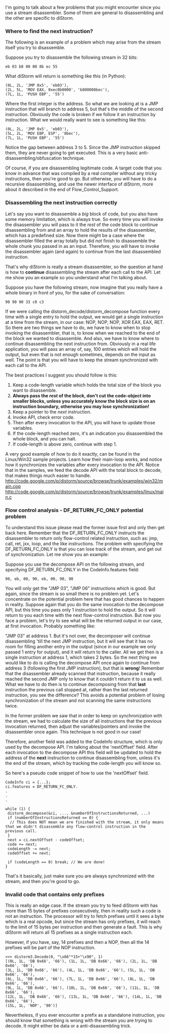 I'm going to talk about a few problems that you might encounter since you use a stream disassembler. Some of them are general to disassembling and the other are specific to diStorm.

### Where to find the **next** instruction? ###
The following is an example of a problem which may arise from the stream itself you try to disassemble.

Suppose you try to disassemble the following stream in 32 bits:
```
eb 03 b8 00 00 8b ec 55
```

What diStorm will return is something like this (in Python):
```
(0L, 2L, 'JMP 0x5', 'eb03'),
(2L, 5L, 'MOV EAX, 0xec8b0000', 'b800008bec'),
(7L, 1L, 'PUSH EBP', '55')
```

Where the first integer is the address. So what we are looking at is a JMP instruction that will branch to address 5, but that's the middle of the second instruction. Obviously the code is broken if we follow it an instruction by instruction. What we would really want to see is something like this:

```
(0L, 2L, 'JMP 0x5', 'eb03'),
(5L, 2L, 'MOV EBP, ESP', '8bec'),
(7L, 1L, 'PUSH EBP', '55')
```

Notice the gap between address 3 to 5. Since the JMP instruction skipped them, they are never going to get executed. This is a very basic anti-disassembling/obfuscation technique.

Of course, if you are disassembling legitimate code. A target code that you know in advance that was compiled by a real compiler without any tricky instructions, then you're good to go. But otherwise, you will have to do a recursive disassembling, and use the newer interface of diStorm, more about it described in the end of Flow\_Control\_Support.

### Disassembling the next instruction correctly ###
Let's say you want to disassemble a _big_ block of code, but you also have some memory limitation, which is always true. So every time you will invoke the disassembler you will pass to it the _rest_ of the code block to continue disassembling from and an array to hold the results of the disassembler, which has a predefined size. Now there might be a case where the disassembler filled the array totally but did _not_ finish to disassemble the whole chunk you passed in as an input. Therefore, you will have to invoke the disassembler again (and again) to continue from the last disassembled instruction.

That's why diStorm is really a stream disassembler, so the question at hand is how to **continue** disassembling the stream after each call to the API. Let me show you an example so you understand what I'm talking about.

Suppose you have the following stream,
now imagine that you really have a whole binary in front of you, for the sake of conversation:
```
90 90 90 33 c0 c3
```

If we were calling the distorm\_decode/distorm\_decompose function every time with a single entry to hold the output, we would get a single instruction at a time from the stream, in our case: NOP, NOP, NOP, XOR EAX, EAX, RET.
So there are two things we have to do, we have to know when to stop invoking the disassembler, that is, to know when we reached to the end of the block we wanted to disassemble. And also, we have to know where to continue disassembling the next instruction from. Obviously in a real life application, you will pass an array of, say, 100 entries which will hold the output, but even that is not enough sometimes, depends on the input as well. The point is that you will have to keep the stream synchronized with each call to the API.

The best practices I suggest you should follow is this:
  1. Keep a code-length variable which holds the total size of the block you want to disassemble.
  1. **Always pass the _rest_ of the block, don't cut the code-object into smaller blocks, unless you accurately know the block size is on an instruction boundary, otherwise you may lose synchronization!**
  1. Keep a pointer to the _next_ instruction.
  1. Invoke API, check error code.
  1. Then after every invocation to the API, you will have to update those variables.
  1. If the code-length reached zero, it's an indication you disassembled the whole block, and you can halt.
  1. If code-length is above zero, continue with step 1.

A very good example of how to do it exactly, can be found in the Linux/Win32 sample projects. Learn how their main-loop works, and notice how it synchronizes the variables after every invocation to the API.
Notice that in the samples, we feed the decode API with the total block to decode, that makes things much easier to handle.
http://code.google.com/p/distorm/source/browse/trunk/examples/win32/main.cpp
http://code.google.com/p/distorm/source/browse/trunk/examples/linux/main.c

### Flow control analysis - DF\_RETURN\_FC\_ONLY potential problem ###
To understand this issue please read the former issue first and only then get back here.
Remember that the DF\_RETURN\_FC\_ONLY instructs the disassembler to return only flow-control related instruction, such as: jmp, call, ret, jxx, loop, and the like instructions. The problem with specifying the DF\_RETURN\_FC\_ONLY is that you can lose track of the stream, and get out of synchronization. Let me show you an example:

Suppose you use the decompose API on the following stream, and specifying DF\_RETURN\_FC\_ONLY in the CodeInfo.features field:
```
90, eb, 00, 90, eb, 00, 90, 90
```

You will only get the "JMP 03", "JMP 06" instructions which is good. But again, since the stream is so small there is no problem yet. Let's concentrate on the potential problem here that has good chances to happen in reality. Suppose again that you do the same invocation to the decompose API, but this time you pass only 1 instruction to hold the output. So it will return to you each time with the next flow-control instruction. But now you face a problem, let's try to see what will be the returned output in our case, at first invocation. Probably something like:

"JMP 03" at address 1.
But it's not over, the decomposer will continue disassembling 'till the next JMP instruction, but it will see that it has no room for filling another entry in the output (since in our example we only passed 1 entry for output), and it will return to the caller. All we get then is a single instruction at address 1, which takes 2 bytes. So the next thing we would like to do is calling the decompose API once again to continue from address 3 (following the first JMP instruction), but that is **wrong**! Remember that the disassembler already scanned that instruction, because it really reached the second JMP only to know that it couldn't return it to us as well. What we have to do then is to continue decomposing from that **last** instruction the previous call stopped at, rather than the last returned instruction, you see the difference? This avoids a potential problem of losing synchronization of the stream and not scanning the same instructions twice.

In the former problem we saw that in order to keep on synchronization with the stream, we had to calculate the size of all instructions that the previous invocation returned, then adjust the variables/pointers and invoke the disassembler once again. This technique is not good in our case!

Therefore, another field was added to the CodeInfo structure, which is only used by the decompose API. I'm talking about the 'nextOffset' field. After each invocation to the decompose API this field will be updated to hold the address of the **next** instruction to continue disassembling from, unless it's the end of the stream, which by tracking the code-length you will know so.

So here's a pseudo code snippet of how to use the 'nextOffset' field.
```
CodeInfo ci = {...};
ci.features = DF_RETURN_FC_ONLY.
.
.
.

while (1) {
 distorm_decompose(&ci, ..., &numberOfInstructionsReturned, ...)
 if (numberOfInstructionsReturned == 0) {
  // This does NOT mean we are finished with the stream, it only means that we didn't disassemble any flow-control instruction in the previous call.
 }
 next = ci.nextOffset - codeOffset;
 code += next;
 codeLength -= next;
 codeOffset += next;

 if (codeLength == 0) break; // We are done!
}
```

That's it basically, just make sure you are always synchronized with the stream, and then you're good to go.

### Invalid code that contains only prefixes ###
This is really an edge case. If the stream you try to feed diStorm with has more than 15 bytes of prefixes consecutively, then in reality such a code is not an instruction. The processor will try to fetch prefixes until it sees a byte which is a real opcode, but since the stream has only prefixes, it will reach to the limit of 15 bytes per instruction and then generate a fault. This is why diStorm will return all 15 prefixes as a single instruction each.

However, if you have, say, 14 prefixes and then a NOP, then all the 14 prefixes will be part of the NOP instruction.
```
>>> distorm3.Decode(0, "\x66"*15+"\x90", 1)
[(0L, 1L, 'DB 0x66', '66'), (1L, 1L, 'DB 0x66', '66'), (2L, 1L, 'DB 0x66', '66'),
(3L, 1L, 'DB 0x66', '66'), (4L, 1L, 'DB 0x66', '66'), (5L, 1L, 'DB 0x66', '66'),
(6L, 1L, 'DB 0x66', '66'), (7L, 1L, 'DB 0x66', '66'), (8L, 1L, 'DB 0x66', '66'),
(9L, 1L, 'DB 0x66', '66'), (10L, 1L, 'DB 0x66', '66'), (11L, 1L, 'DB 0x66', '66'),
(12L, 1L, 'DB 0x66', '66'), (13L, 1L, 'DB 0x66', '66'), (14L, 1L, 'DB 0x66', '66'),
(15L, 1L, 'NOP', '90')]
```

Nevertheless, if you ever encounter a prefix as a standalone instruction, you should know that something is wrong with the stream you are trying to decode. It might either be data or a anti-disassembling trick.